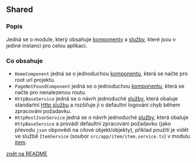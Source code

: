## Shared

### Popis

Jedná se o module, který obsahuje [komponenty](https://angular.io/docs/ts/latest/guide/architecture.html#!#components) a [služby](https://angular.io/docs/ts/latest/guide/architecture.html#!#services), které jsou v jediné instanci pro celou aplikaci.

### Co obsahuje

- `HomeComponent` jedná se o jednoduchou [komponentu]((https://angular.io/docs/ts/latest/guide/architecture.html#!#components)), která se načte pro root url projektu.
- `PageNotFoundComponent` jedná se o jednoduchou [komponentu]((https://angular.io/docs/ts/latest/guide/architecture.html#!#components)), která se načte pro nenalezenou routu.
- `HttpBaseService` jedná se o návrh jednoduché [služby](https://angular.io/docs/ts/latest/guide/architecture.html#!#services), která obaluje standartní [Http službu](https://angular.io/docs/ts/latest/api/http/index/Http-class.html)  a rozšiřuje jí o defaultní logování chyb během zpracování požadavku.
- `HttpRestJsonService` jedná se o návrh jednoduché [služby](https://angular.io/docs/ts/latest/guide/architecture.html#!#services), která obaluje `HttpBaseService` a provádí defaultní zpracování požadavku (jako převodu `json` obpovědi na cílové objekt/objekty), příklad použití je vidět ve službě `ItemService` (soubor `src/app/item/item.service.ts`) v modulu [item](./item.md).

[zpět na README](../README.md)
